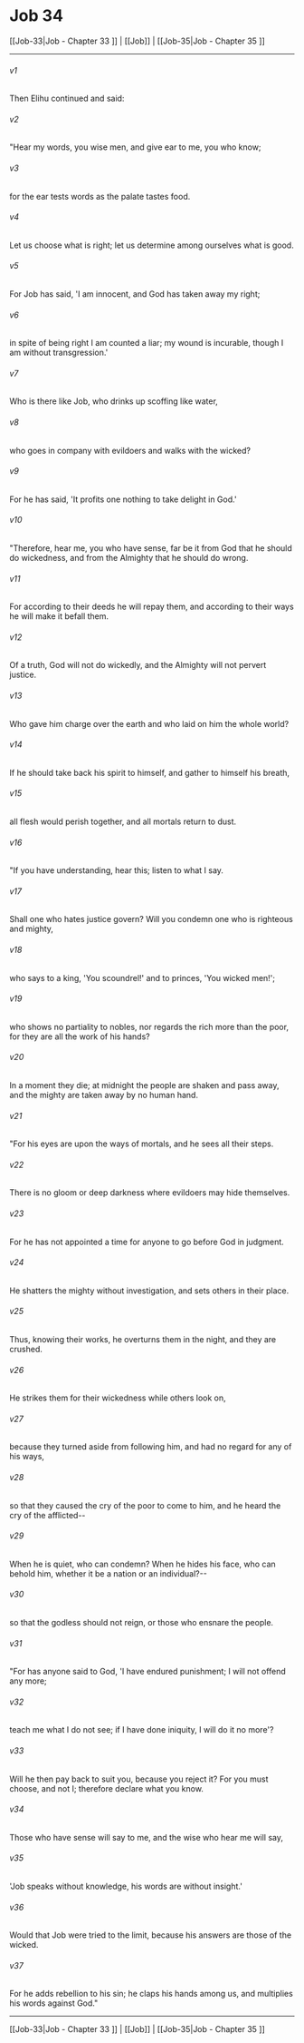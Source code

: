 # Job 34

[[Job-33|Job - Chapter 33 ]] | [[Job]] | [[Job-35|Job - Chapter 35 ]]
***

###### v1
Then Elihu continued and said:
###### v2
"Hear my words, you wise men, and give ear to me, you who know;
###### v3
for the ear tests words as the palate tastes food.
###### v4
Let us choose what is right; let us determine among ourselves what is good.
###### v5
For Job has said, 'I am innocent, and God has taken away my right;
###### v6
in spite of being right I am counted a liar; my wound is incurable, though I am without transgression.'
###### v7
Who is there like Job, who drinks up scoffing like water,
###### v8
who goes in company with evildoers and walks with the wicked?
###### v9
For he has said, 'It profits one nothing to take delight in God.'
###### v10
"Therefore, hear me, you who have sense, far be it from God that he should do wickedness, and from the Almighty that he should do wrong.
###### v11
For according to their deeds he will repay them, and according to their ways he will make it befall them.
###### v12
Of a truth, God will not do wickedly, and the Almighty will not pervert justice.
###### v13
Who gave him charge over the earth and who laid on him the whole world?
###### v14
If he should take back his spirit to himself, and gather to himself his breath,
###### v15
all flesh would perish together, and all mortals return to dust.
###### v16
"If you have understanding, hear this; listen to what I say.
###### v17
Shall one who hates justice govern? Will you condemn one who is righteous and mighty,
###### v18
who says to a king, 'You scoundrel!' and to princes, 'You wicked men!';
###### v19
who shows no partiality to nobles, nor regards the rich more than the poor, for they are all the work of his hands?
###### v20
In a moment they die; at midnight the people are shaken and pass away, and the mighty are taken away by no human hand.
###### v21
"For his eyes are upon the ways of mortals, and he sees all their steps.
###### v22
There is no gloom or deep darkness where evildoers may hide themselves.
###### v23
For he has not appointed a time for anyone to go before God in judgment.
###### v24
He shatters the mighty without investigation, and sets others in their place.
###### v25
Thus, knowing their works, he overturns them in the night, and they are crushed.
###### v26
He strikes them for their wickedness while others look on,
###### v27
because they turned aside from following him, and had no regard for any of his ways,
###### v28
so that they caused the cry of the poor to come to him, and he heard the cry of the afflicted--
###### v29
When he is quiet, who can condemn? When he hides his face, who can behold him, whether it be a nation or an individual?--
###### v30
so that the godless should not reign, or those who ensnare the people.
###### v31
"For has anyone said to God, 'I have endured punishment; I will not offend any more;
###### v32
teach me what I do not see; if I have done iniquity, I will do it no more'?
###### v33
Will he then pay back to suit you, because you reject it? For you must choose, and not I; therefore declare what you know.
###### v34
Those who have sense will say to me, and the wise who hear me will say,
###### v35
'Job speaks without knowledge, his words are without insight.'
###### v36
Would that Job were tried to the limit, because his answers are those of the wicked.
###### v37
For he adds rebellion to his sin; he claps his hands among us, and multiplies his words against God."

***

[[Job-33|Job - Chapter 33 ]] | [[Job]] | [[Job-35|Job - Chapter 35 ]]
